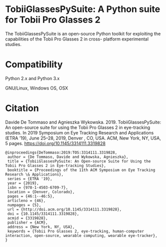 # TobiiGlassesPySuite: A Python suite for Tobii Pro Glasses 2
The TobiiGlassesPySuite is an open-source Python toolkit for exploiting the capabilities of the Tobii Pro Glasses 2 in cross-
platform experimental studies.

# Compatibility

Python 2.x and Python 3.x

GNU/Linux, Windows OS, OSX

# Citation

Davide De Tommaso and Agnieszka Wykowska. 2019. TobiiGlassesPySuite: An open-source suite for using the Tobii Pro Glasses 2 in eye-tracking studies. In 2019 Symposium on Eye Tracking Research and Applications (ETRA ’19), June 25–28, 2019, Denver , CO, USA. ACM, New York, NY, USA, 5 pages. https://doi.org/10.1145/3314111.3319828


```
@inproceedings{DeTommaso:2019:TOS:3314111.3319828,
 author = {De Tommaso, Davide and Wykowska, Agnieszka},
 title = {TobiiGlassesPySuite: An Open-source Suite for Using the Tobii Pro Glasses 2 in Eye-tracking Studies},
 booktitle = {Proceedings of the 11th ACM Symposium on Eye Tracking Research \& Applications},
 series = {ETRA '19},
 year = {2019},
 isbn = {978-1-4503-6709-7},
 location = {Denver, Colorado},
 pages = {46:1--46:5},
 articleno = {46},
 numpages = {5},
 url = {http://doi.acm.org/10.1145/3314111.3319828},
 doi = {10.1145/3314111.3319828},
 acmid = {3319828},
 publisher = {ACM},
 address = {New York, NY, USA},
 keywords = {Tobii Pro Glasses 2, eye-tracking, human-computer interaction, open-source, wearable computing, wearable eye-tracker},
} 
```
